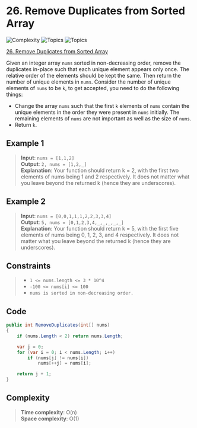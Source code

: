 # 26. Remove Duplicates from Sorted Array

![Complexity](https://img.shields.io/badge/easy-green)
![Topics](https://img.shields.io/badge/array-blue)
![Topics](https://img.shields.io/badge/two_pointers-blue)

[26. Remove Duplicates from Sorted Array](https://leetcode.com/problems/remove-duplicates-from-sorted-array/description/)

Given an integer array `nums` sorted in non-decreasing order, remove the duplicates in-place such that each unique element appears only once. The relative order of the elements should be kept the same. Then return the number of unique elements in `nums`.
Consider the number of unique elements of `nums` to be `k`, to get accepted, you need to do the following things:

- Change the array `nums` such that the first `k` elements of `nums` contain the unique elements in the order they were present in `nums` initially. The remaining elements of `nums` are not important as well as the size of `nums`.
- Return `k`.

## Example 1

> **Input**: `nums = [1,1,2]`  
> **Output**: `2, nums = [1,2,_]`  
> **Explanation**: Your function should return k = 2, with the first two elements of nums being 1 and 2 respectively.
> It does not matter what you leave beyond the returned k (hence they are underscores).

## Example 2

> **Input**: `nums = [0,0,1,1,1,2,2,3,3,4]`  
> **Output**: `5, nums = [0,1,2,3,4,_,_,_,_,_]`  
> **Explanation**: Your function should return k = 5, with the first five elements of nums being 0, 1, 2, 3, and 4 respectively.
It does not matter what you leave beyond the returned k (hence they are underscores).

## Constraints
> - `1 <= nums.length <= 3 * 10^4`  
> - `-100 <= nums[i] <= 100`
> - `nums is sorted in non-decreasing order.`

## Code

```csharp
public int RemoveDuplicates(int[] nums)
{
    if (nums.Length < 2) return nums.Length;

    var j = 0;
    for (var i = 0; i < nums.Length; i++)
        if (nums[j] != nums[i])
            nums[++j] = nums[i];

    return j + 1;
}
```

## Complexity

> **Time complexity**: O(n)  
> **Space complexity**: O(1)